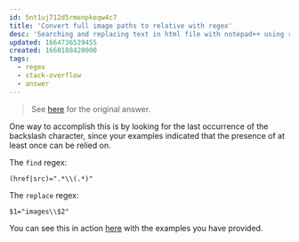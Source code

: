 ```yaml
---
id: 5nt1uj712d5rmenpkeqw4c7
title: 'Convert full image paths to relative with regex'
desc: 'Searching and replacing text in html file with notepad++ using regular expression'
updated: 1664736529455
created: 1660188420000
tags:
  - regex
  - stack-overflow
  - answer
---
```


> See [here](https://stackoverflow.com/a/73313760/6456163) for the original answer.

One way to accomplish this is by looking for the last occurrence of the backslash character, since your examples indicated that the presence of at least once can be relied on.

The `find` regex:

```regex
(href|src)=".*\\(.*)"
```

The `replace` regex:

```regex
$1="images\\$2"
```

You can see this in action [here](https://regex101.com/r/8c6QoA/1) with the examples you have provided.
